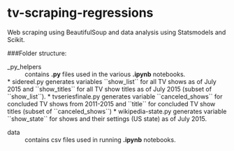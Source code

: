 # tv-scraping-regressions
Web scraping using BeautifulSoup and data analysis using Statsmodels and Scikit.

###Folder structure:
<dl>
  <dt>_py_helpers</dt>
  <dd>contains <b>.py</b> files used in the various <b>.ipynb</b> notebooks.</dd>
  * sidereel.py  
      generates variables ``show_list`` for all TV shows as of July 2015 and ``show_titles`` for all TV show titles as of July 2015 (subset of ``show_list``).
  * tvseriesfinale.py  
      generates variable ``canceled_shows`` for concluded TV shows from 2011-2015 and ``title`` for concluded TV show titles (subset of ``canceled_shows``)
  * wikipedia-state.py  
      generates variable ``show_state`` for shows and their settings (US state) as of July 2015.

<dl>
  <dt>data</dt>
  <dd>contains csv files used in running <b>.ipynb</b> notebooks.</dd> 

